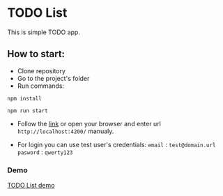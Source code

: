 # TODO List

This is simple TODO app.

## How to start:

 - Clone repository
 - Go to the project's folder
 - Run commands:
 ```
 npm install
 ```
 ```
 npm run start
 ```
  - Follow the [link](http://localhost:4200) or open your browser and enter url `http://localhost:4200/` manualy.

  - For login you can use test user's credentials: 
    `email` : `test@domain.url`
    `pasword` : `qwerty123`
  


### Demo

[TODO List demo](https://slavikzdebskyy.github.io/TODO-list-DEMO)
